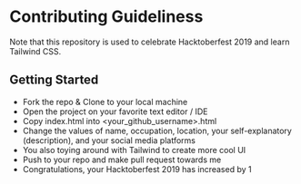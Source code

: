 # Contributing Guideliness

Note that this repository is used to celebrate Hacktoberfest 2019 and learn Tailwind CSS.

## Getting Started

* Fork the repo & Clone to your local machine
* Open the project on your favorite text editor / IDE
* Copy index.html into <your_github_username>.html
* Change the values of name, occupation, location, your self-explanatory (description), and your social media platforms
* You also toying around with Tailwind to create more cool UI
* Push to your repo and make pull request towards me
* Congratulations, your Hacktoberfest 2019 has increased by 1
